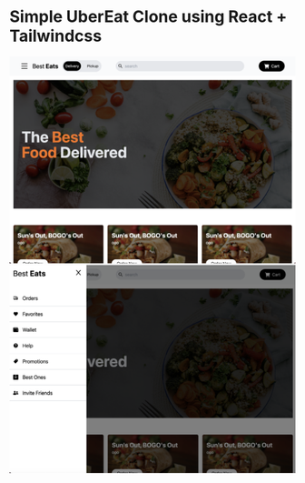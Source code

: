 # Simple UberEat Clone using React + Tailwindcss

![alt text](previewImages/homePage.png)
![alt text](previewImages/sidebar.png)